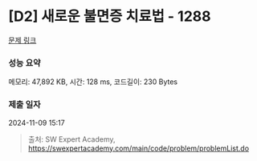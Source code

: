 # [D2] 새로운 불면증 치료법 - 1288 

[문제 링크](https://swexpertacademy.com/main/code/problem/problemDetail.do?contestProbId=AV18_yw6I9MCFAZN) 

### 성능 요약

메모리: 47,892 KB, 시간: 128 ms, 코드길이: 230 Bytes

### 제출 일자

2024-11-09 15:17



> 출처: SW Expert Academy, https://swexpertacademy.com/main/code/problem/problemList.do